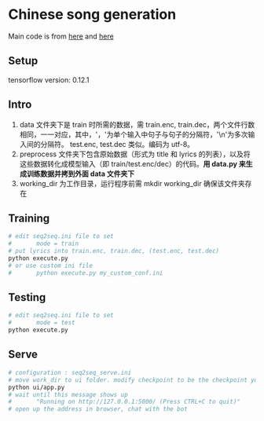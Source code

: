 # Chinese song generation

Main code is from [here](https://github.com/suriyadeepan/easy_seq2seq) and [here](https://github.com/billycyy/chinese_song_generation)

## Setup

tensorflow version: 0.12.1

## Intro

1. data 文件夹下是 train 时所需的数据，需 train.enc, train.dec，两个文件行数相同，一一对应，其中，'，'为单个输入中句子与句子的分隔符，'\n'为多次输入间的分隔符。 test.enc, test.dec 类似。编码为 utf-8。
2. preprocess 文件夹下包含原始数据（形式为 title 和 lyrics 的列表），以及将这些数据转化成模型输入（即 train/test.enc/dec）的代码。**用 data.py 来生成训练数据并拷到外面 data 文件夹下**
3. working_dir 为工作目录，运行程序前需 mkdir working_dir 确保该文件夹存在

## Training

```bash
# edit seq2seq.ini file to set 
#		mode = train
# put lyrics into train.enc, train.dec, (test.enc, test.dec)
python execute.py
# or use custom ini file
#		python execute.py my_custom_conf.ini
```

## Testing

```bash
# edit seq2seq.ini file to set 
#		mode = test
python execute.py
```

## Serve

```bash
# configuration : seq2seq_serve.ini
# move work_dir to ui folder. modify checkpoint to be the checkpoint you want
python ui/app.py
# wait until this message shows up
#		"Running on http://127.0.0.1:5000/ (Press CTRL+C to quit)"
# open up the address in browser, chat with the bot
```

